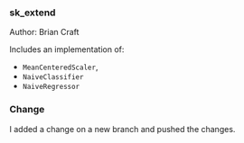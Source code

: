 ### sk_extend

Author: Brian Craft

Includes an implementation of:
* `MeanCenteredScaler`, 
* `NaiveClassifier`
* `NaiveRegressor`


### Change
I added a change on a new branch and pushed the changes.